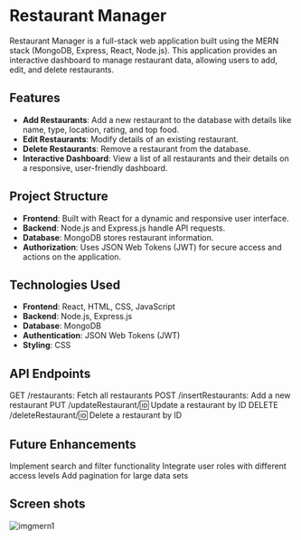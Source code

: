 
# Restaurant Manager

Restaurant Manager is a full-stack web application built using the MERN stack (MongoDB, Express, React, Node.js). This application provides an interactive dashboard to manage restaurant data, allowing users to add, edit, and delete restaurants.

## Features

- **Add Restaurants**: Add a new restaurant to the database with details like name, type, location, rating, and top food.
- **Edit Restaurants**: Modify details of an existing restaurant.
- **Delete Restaurants**: Remove a restaurant from the database.
- **Interactive Dashboard**: View a list of all restaurants and their details on a responsive, user-friendly dashboard.

## Project Structure

- **Frontend**: Built with React for a dynamic and responsive user interface.
- **Backend**: Node.js and Express.js handle API requests.
- **Database**: MongoDB stores restaurant information.
- **Authorization**: Uses JSON Web Tokens (JWT) for secure access and actions on the application.

## Technologies Used

- **Frontend**: React, HTML, CSS, JavaScript
- **Backend**: Node.js, Express.js
- **Database**: MongoDB
- **Authentication**: JSON Web Tokens (JWT)
- **Styling**: CSS

## API Endpoints

GET /restaurants: Fetch all restaurants
POST /insertRestaurants: Add a new restaurant
PUT /updateRestaurant/:id: Update a restaurant by ID
DELETE /deleteRestaurant/:id: Delete a restaurant by ID

## Future Enhancements
Implement search and filter functionality
Integrate user roles with different access levels
Add pagination for large data sets

## Screen shots
![imgmern1](https://github.com/user-attachments/assets/63dd230f-0b2b-4286-b4b2-938460568cf8)




